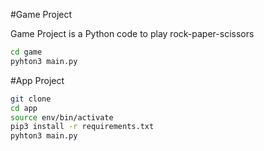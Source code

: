 #Game Project

Game Project is a Python code to play rock-paper-scissors

```sh
cd game
pyhton3 main.py
```

#App Project

```sh
git clone
cd app
source env/bin/activate
pip3 install -r requirements.txt
pyhton3 main.py
```